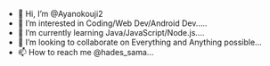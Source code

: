 - 👋 Hi, I’m @Ayanokouji2
- 👀 I’m interested in Coding/Web Dev/Android Dev.....
- 🌱 I’m currently learning Java/JavaScript/Node.js....
- 💞️ I’m looking to collaborate on Everything and Anything possible...
- 📫 How to reach me @hades_sama...

<!---
Ayanokouji2/Ayanokouji2 is a ✨ special ✨ repository because its `README.md` (this file) appears on your GitHub profile.
You can click the Preview link to take a look at your changes.
--->

